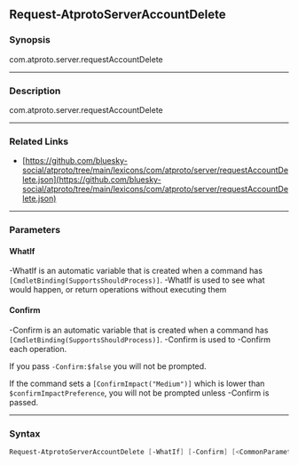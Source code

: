 Request-AtprotoServerAccountDelete
----------------------------------




### Synopsis
com.atproto.server.requestAccountDelete



---


### Description

com.atproto.server.requestAccountDelete



---


### Related Links
* [https://github.com/bluesky-social/atproto/tree/main/lexicons/com/atproto/server/requestAccountDelete.json](https://github.com/bluesky-social/atproto/tree/main/lexicons/com/atproto/server/requestAccountDelete.json)





---


### Parameters
#### **WhatIf**
-WhatIf is an automatic variable that is created when a command has ```[CmdletBinding(SupportsShouldProcess)]```.
-WhatIf is used to see what would happen, or return operations without executing them
#### **Confirm**
-Confirm is an automatic variable that is created when a command has ```[CmdletBinding(SupportsShouldProcess)]```.
-Confirm is used to -Confirm each operation.

If you pass ```-Confirm:$false``` you will not be prompted.


If the command sets a ```[ConfirmImpact("Medium")]``` which is lower than ```$confirmImpactPreference```, you will not be prompted unless -Confirm is passed.



---


### Syntax
```PowerShell
Request-AtprotoServerAccountDelete [-WhatIf] [-Confirm] [<CommonParameters>]
```
